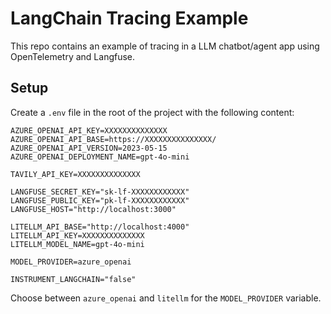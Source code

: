# LangChain Tracing Example

This repo contains an example of tracing in a LLM chatbot/agent app using OpenTelemetry and Langfuse.

## Setup

Create a `.env` file in the root of the project with the following content:

```shell
AZURE_OPENAI_API_KEY=XXXXXXXXXXXXXX
AZURE_OPENAI_API_BASE=https://XXXXXXXXXXXXXXX/
AZURE_OPENAI_API_VERSION=2023-05-15
AZURE_OPENAI_DEPLOYMENT_NAME=gpt-4o-mini

TAVILY_API_KEY=XXXXXXXXXXXXXX

LANGFUSE_SECRET_KEY="sk-lf-XXXXXXXXXXXX"
LANGFUSE_PUBLIC_KEY="pk-lf-XXXXXXXXXXXX"
LANGFUSE_HOST="http://localhost:3000"

LITELLM_API_BASE="http://localhost:4000"
LITELLM_API_KEY=XXXXXXXXXXXXXX
LITELLM_MODEL_NAME=gpt-4o-mini

MODEL_PROVIDER=azure_openai

INSTRUMENT_LANGCHAIN="false"
```

Choose between `azure_openai` and `litellm` for the `MODEL_PROVIDER` variable.

